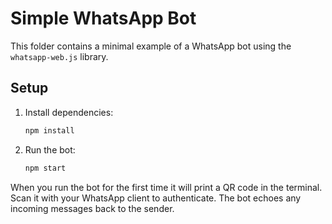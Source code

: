# Simple WhatsApp Bot

This folder contains a minimal example of a WhatsApp bot using the `whatsapp-web.js` library.

## Setup

1. Install dependencies:
   ```bash
   npm install
   ```
2. Run the bot:
   ```bash
   npm start
   ```

When you run the bot for the first time it will print a QR code in the terminal. Scan it with your WhatsApp client to authenticate. The bot echoes any incoming messages back to the sender.
